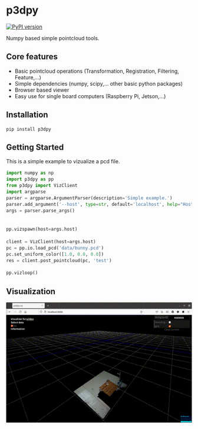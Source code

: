 # p3dpy

[![PyPI version](https://badge.fury.io/py/p3dpy.svg)](https://badge.fury.io/py/p3dpy)

Numpy based simple pointcloud tools.

## Core features

* Basic pointcloud operations (Transformation, Registration, Filtering, Feature,...)
* Simple dependencies (numpy, scipy,... other basic python packages)
* Browser based viewer
* Easy use for single board computers (Raspberry Pi, Jetson,...)

## Installation

```
pip install p3dpy
```

## Getting Started

This is a simple example to vizualize a pcd file.

```py
import numpy as np
import p3dpy as pp
from p3dpy import VizClient
import argparse
parser = argparse.ArgumentParser(description='Simple example.')
parser.add_argument('--host', type=str, default='localhost', help="Host address.")
args = parser.parse_args()


pp.vizspawn(host=args.host)

client = VizClient(host=args.host)
pc = pp.io.load_pcd('data/bunny.pcd')
pc.set_uniform_color([1.0, 0.0, 0.0])
res = client.post_pointcloud(pc, 'test')

pp.vizloop()
```

## Visualization
![demo](https://raw.githubusercontent.com/WillRobotics/p3dpy/master/assets/p3dpy_demo.gif)
